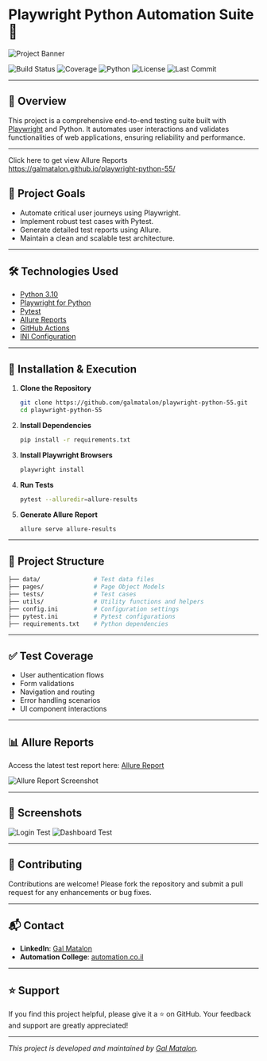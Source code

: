 # Playwright Python Automation Suite 🚀

![Project Banner](https://via.placeholder.com/1200x400.png?text=Playwright+Python+Automation+Suite)

![Build Status](https://img.shields.io/github/actions/workflow/status/galmatalon/playwright-python-55/ci.yml?branch=main&label=build)
![Coverage](https://img.shields.io/badge/coverage-100%25-brightgreen)
![Python](https://img.shields.io/badge/python-3.10-blue)
![License](https://img.shields.io/github/license/galmatalon/playwright-python-55)
![Last Commit](https://img.shields.io/github/last-commit/galmatalon/playwright-python-55)

---

## 🌟 Overview

This project is a comprehensive end-to-end testing suite built with [Playwright](https://playwright.dev/python/) and Python. It automates user interactions and validates functionalities of web applications, ensuring reliability and performance.

---
Click here to get view Allure Reports
https://galmatalon.github.io/playwright-python-55/ 

## 🎯 Project Goals

- Automate critical user journeys using Playwright.
- Implement robust test cases with Pytest.
- Generate detailed test reports using Allure.
- Maintain a clean and scalable test architecture.

---

## 🛠️ Technologies Used

- [Python 3.10](https://www.python.org/downloads/release/python-3100/)
- [Playwright for Python](https://playwright.dev/python/)
- [Pytest](https://docs.pytest.org/en/7.1.x/)
- [Allure Reports](https://docs.qameta.io/allure/)
- [GitHub Actions](https://docs.github.com/en/actions)
- [INI Configuration](https://en.wikipedia.org/wiki/INI_file)

---

## 🚀 Installation & Execution

1. **Clone the Repository**

   ```bash
   git clone https://github.com/galmatalon/playwright-python-55.git
   cd playwright-python-55
   ```

2. **Install Dependencies**

   ```bash
   pip install -r requirements.txt
   ```

3. **Install Playwright Browsers**

   ```bash
   playwright install
   ```

4. **Run Tests**

   ```bash
   pytest --alluredir=allure-results
   ```

5. **Generate Allure Report**

   ```bash
   allure serve allure-results
   ```

---

## 📁 Project Structure

```bash
├── data/               # Test data files
├── pages/              # Page Object Models
├── tests/              # Test cases
├── utils/              # Utility functions and helpers
├── config.ini          # Configuration settings
├── pytest.ini          # Pytest configurations
├── requirements.txt    # Python dependencies
```

---

## ✅ Test Coverage

- User authentication flows
- Form validations
- Navigation and routing
- Error handling scenarios
- UI component interactions

---

## 📊 Allure Reports

Access the latest test report here: [Allure Report](https://galmatalon.github.io/playwright-python-55/allure-report)

![Allure Report Screenshot](https://galmatalon.github.io/playwright-python-55/allure-report/screenshot.png)

---

## 📸 Screenshots

![Login Test](https://via.placeholder.com/600x400.png?text=Login+Test)
![Dashboard Test](https://via.placeholder.com/600x400.png?text=Dashboard+Test)

---

## 🤝 Contributing

Contributions are welcome! Please fork the repository and submit a pull request for any enhancements or bug fixes.

---

## 📬 Contact

- **LinkedIn**: [Gal Matalon](https://www.linkedin.com/in/gal-matalon/)
- **Automation College**: [automation.co.il](https://automation.co.il/)

---

## ⭐ Support

If you find this project helpful, please give it a ⭐ on GitHub. Your feedback and support are greatly appreciated!

---

*This project is developed and maintained by [Gal Matalon](https://www.linkedin.com/in/gal-matalon/).*
